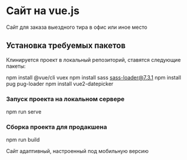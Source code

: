 # Сайт на vue.js
Сайт для заказа выездного тира в офис или иное место

## Установка требуемых пакетов
Клинируется проект в локальный репозиторий, ставятся следующие пакеты:

npm install @vue/cli vuex
npm install sass sass-loader@7.3.1
npm install pug pug-loader
npm install vue2-datepicker

### Запуск проекта на локальном сервере
npm run serve

### Сборка проекта для продакшена
npm run build

Сайт адаптивный, настроенный под мобильную версию
